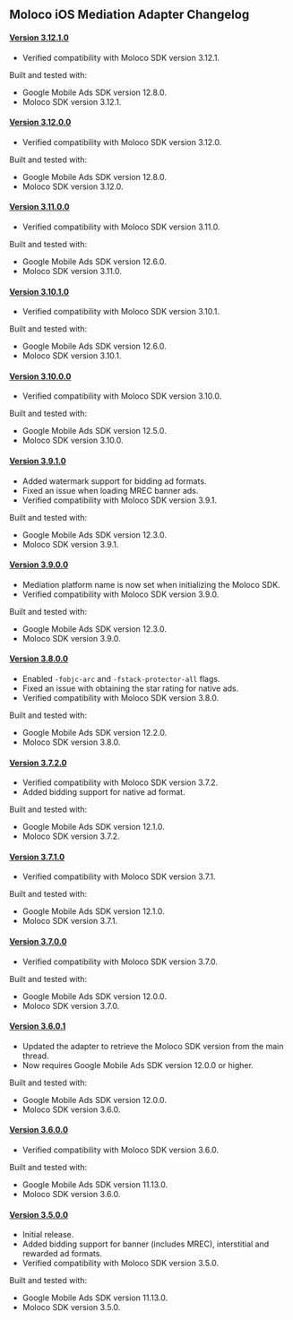 ## Moloco iOS Mediation Adapter Changelog

#### [Version 3.12.1.0](https://dl.google.com/googleadmobadssdk/mediation/ios/moloco/MolocoAdapter-3.12.1.0.zip)
- Verified compatibility with Moloco SDK version 3.12.1.

Built and tested with:
- Google Mobile Ads SDK version 12.8.0.
- Moloco SDK version 3.12.1.

#### [Version 3.12.0.0](https://dl.google.com/googleadmobadssdk/mediation/ios/moloco/MolocoAdapter-3.12.0.0.zip)
- Verified compatibility with Moloco SDK version 3.12.0.

Built and tested with:
- Google Mobile Ads SDK version 12.8.0.
- Moloco SDK version 3.12.0.

#### [Version 3.11.0.0](https://dl.google.com/googleadmobadssdk/mediation/ios/moloco/MolocoAdapter-3.11.0.0.zip)
- Verified compatibility with Moloco SDK version 3.11.0.

Built and tested with:
- Google Mobile Ads SDK version 12.6.0.
- Moloco SDK version 3.11.0.

#### [Version 3.10.1.0](https://dl.google.com/googleadmobadssdk/mediation/ios/moloco/MolocoAdapter-3.10.1.0.zip)
- Verified compatibility with Moloco SDK version 3.10.1.

Built and tested with:
- Google Mobile Ads SDK version 12.6.0.
- Moloco SDK version 3.10.1.

#### [Version 3.10.0.0](https://dl.google.com/googleadmobadssdk/mediation/ios/moloco/MolocoAdapter-3.10.0.0.zip)
- Verified compatibility with Moloco SDK version 3.10.0.

Built and tested with:
- Google Mobile Ads SDK version 12.5.0.
- Moloco SDK version 3.10.0.

#### [Version 3.9.1.0](https://dl.google.com/googleadmobadssdk/mediation/ios/moloco/MolocoAdapter-3.9.1.0.zip)
- Added watermark support for bidding ad formats.
- Fixed an issue when loading MREC banner ads.
- Verified compatibility with Moloco SDK version 3.9.1.

Built and tested with:
- Google Mobile Ads SDK version 12.3.0.
- Moloco SDK version 3.9.1.

#### [Version 3.9.0.0](https://dl.google.com/googleadmobadssdk/mediation/ios/moloco/MolocoAdapter-3.9.0.0.zip)
- Mediation platform name is now set when initializing the Moloco SDK.
- Verified compatibility with Moloco SDK version 3.9.0.

Built and tested with:
- Google Mobile Ads SDK version 12.3.0.
- Moloco SDK version 3.9.0.

#### [Version 3.8.0.0](https://dl.google.com/googleadmobadssdk/mediation/ios/moloco/MolocoAdapter-3.8.0.0.zip)
- Enabled `-fobjc-arc` and `-fstack-protector-all` flags.
- Fixed an issue with obtaining the star rating for native ads.
- Verified compatibility with Moloco SDK version 3.8.0.

Built and tested with:
- Google Mobile Ads SDK version 12.2.0.
- Moloco SDK version 3.8.0.

#### [Version 3.7.2.0](https://dl.google.com/googleadmobadssdk/mediation/ios/moloco/MolocoAdapter-3.7.2.0.zip)
- Verified compatibility with Moloco SDK version 3.7.2.
- Added bidding support for native ad format.

Built and tested with:
- Google Mobile Ads SDK version 12.1.0.
- Moloco SDK version 3.7.2.

#### [Version 3.7.1.0](https://dl.google.com/googleadmobadssdk/mediation/ios/moloco/MolocoAdapter-3.7.1.0.zip)
- Verified compatibility with Moloco SDK version 3.7.1.

Built and tested with:
- Google Mobile Ads SDK version 12.1.0.
- Moloco SDK version 3.7.1.

#### [Version 3.7.0.0](https://dl.google.com/googleadmobadssdk/mediation/ios/moloco/MolocoAdapter-3.7.0.0.zip)
- Verified compatibility with Moloco SDK version 3.7.0.

Built and tested with:
- Google Mobile Ads SDK version 12.0.0.
- Moloco SDK version 3.7.0.

#### [Version 3.6.0.1](https://dl.google.com/googleadmobadssdk/mediation/ios/moloco/MolocoAdapter-3.6.0.1.zip)
- Updated the adapter to retrieve the Moloco SDK version from the main thread.
- Now requires Google Mobile Ads SDK version 12.0.0 or higher.

Built and tested with:
- Google Mobile Ads SDK version 12.0.0.
- Moloco SDK version 3.6.0.

#### [Version 3.6.0.0](https://dl.google.com/googleadmobadssdk/mediation/ios/moloco/MolocoAdapter-3.6.0.0.zip)
- Verified compatibility with Moloco SDK version 3.6.0.

Built and tested with:
- Google Mobile Ads SDK version 11.13.0.
- Moloco SDK version 3.6.0.

#### [Version 3.5.0.0](https://dl.google.com/googleadmobadssdk/mediation/ios/moloco/MolocoAdapter-3.5.0.0.zip)
- Initial release.
- Added bidding support for banner (includes MREC), interstitial and rewarded ad formats.
- Verified compatibility with Moloco SDK version 3.5.0.

Built and tested with:
- Google Mobile Ads SDK version 11.13.0.
- Moloco SDK version 3.5.0.
